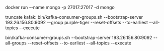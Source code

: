docker run --name mongo -p 27017:27017  -d mongo

truncate kafak: bin/kafka-consumer-groups.sh --bootstrap-server 193.26.156.80:9092 --group purple-tiger --reset-offsets --to-earliest --all-topics --execute

bin/kafka-consumer-groups.sh --bootstrap-server 193.26.156.80:9092 --all-groups --reset-offsets --to-earliest --all-topics --execute
